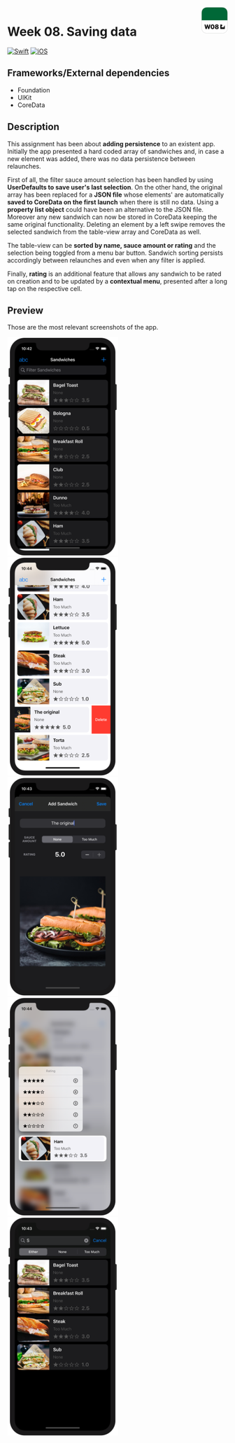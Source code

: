 <!-- Header -->
<img src="../Assets/W08_AppIcon.png" width="60" align="right"/>
<h1>Week 08. Saving data</h1>

[![Swift](https://img.shields.io/badge/Swift-5.0-orange.svg?longCache=true&style=flat&logo=swift)](https://www.swift.org)
[![iOS](https://img.shields.io/badge/iOS-13.5+-lightgrey.svg?longCache=true&?style=flat&logo=apple)](https://developer.apple.com/ios/)


<!-- Body -->
## Frameworks/External dependencies
- Foundation
- UIKit
- CoreData


## Description
This assignment has been about **adding persistence** to an existent app. Initially the app presented a hard coded array of sandwiches and, in case a new element was added, there was no data persistence between relaunches.

First of all, the filter sauce amount selection has been handled by using **UserDefaults to save user's last selection**. On the other hand, the original array has been replaced for a **JSON file** whose elements' are automatically **saved to CoreData on the first launch** when there is still no data. Using a **property list object** could have been an alternative to the JSON file. Moreover any new sandwich can now be stored in CoreData keeping the same original functionality. Deleting an element by a left swipe removes the selected sandwich from the table-view array and CoreData as well.

The table-view can be **sorted by name, sauce amount or rating** and the selection being toggled from a menu bar button. Sandwich sorting persists accordingly between relaunches and even when any filter is applied.


Finally, **rating** is an additional feature that allows any sandwich to be rated on creation and to be updated by a **contextual menu**, presented after a long tap on the respective cell.


## Preview
Those are the most relevant screenshots of the app.

<p align="left">
	<img src="../Assets/W08_Screenshot1.png" height="500"/>
	<img src="../Assets/W08_Screenshot2.png" height="500"/>
	<img src="../Assets/W08_Screenshot3.png" height="500"/>
	<img src="../Assets/W08_Screenshot4.png" height="500"/>
	<img src="../Assets/W08_Screenshot5.png" height="500"/>
</p>



<!-- Footer -->